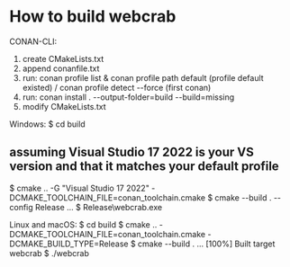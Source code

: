# How to build webcrab

CONAN-CLI:
1. create CMakeLists.txt
2. append conanfile.txt
3. run: conan profile list & conan profile path default (profile default existed) / conan profile detect --force (first conan)
4. run: conan install . --output-folder=build --build=missing
5. modify CMakeLists.txt

Windows:
$ cd build
## assuming Visual Studio 17 2022 is your VS version and that it matches your default profile
$ cmake .. -G "Visual Studio 17 2022" -DCMAKE_TOOLCHAIN_FILE=conan_toolchain.cmake
$ cmake --build . --config Release
...
$ Release\webcrab.exe


Linux and macOS:
$ cd build
$ cmake .. -DCMAKE_TOOLCHAIN_FILE=conan_toolchain.cmake -DCMAKE_BUILD_TYPE=Release
$ cmake --build .
...
[100%] Built target webcrab
$ ./webcrab

